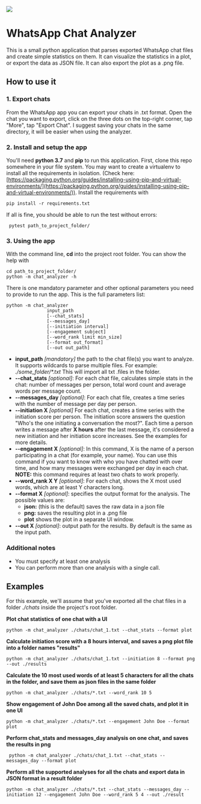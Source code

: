 ![](https://github.com/sechlol/whatsapp-chat-analyzer/workflows/Run%20Tests/badge.svg)

# WhatsApp Chat Analyzer

This is a small python application that parses exported WhatsApp chat files and create simple statistics on them. It can visualize the statistics in a plot, or export the data as JSON file. It can also export the plot as a .png file.

## How to use it
### 1. Export chats
From the WhatsApp app you can export your chats in .txt format. Open the chat you want to export, click on the three dots on the top-right corner, tap "More", tap "Export Chat". 
I suggest saving your chats in the same directory, it will be easier when using the analyzer.

### 2. Install and setup the app
You'll need **python 3.7** and **pip** to run this application. First, clone this repo somewhere in your file system. You may want to create a virtualenv to install all the requirements in isolation. (Check here: [https://packaging.python.org/guides/installing-using-pip-and-virtual-environments/](https://packaging.python.org/guides/installing-using-pip-and-virtual-environments/)). Install the requirements with

    pip install -r requirements.txt
If all is fine, you should be able to run the test without errors:

` pytest path_to_project_folder/`
 
### 3. Using the app
With the command line, **cd** into the project root folder.
You can show the help with 

    cd path_to_project_folder/
    python -m chat_analyzer -h

There is one mandatory parameter and other optional parameters you need to provide to run the app. This is the full parameters list:

    python -m chat_analyzer 
                   input_path  
                   [--chat_stats]
                   [--messages_day]
                   [--initiation interval]
                   [--engagement subject]
                   [--word_rank limit min_size] 
                   [--format out_format]
                   [--out out_path]

 - **input_path** *[mandatory]* the path to the chat file(s) you want to analyze. It supports wildcards to parse multiple files. For example: *./some_folder/\*.txt* This will import all txt .files in the folder.
 - **\-\-chat_stats** *[optional]*:  For each chat file, calculates simple stats in the chat: number of messages per person, total word count and average words per message count.
 - **\-\-messages_day** *[optional]*: For each chat file, creates a time series with the number of message per day per person.
 - **\-\-initiation X** *[optional]* For each chat, creates a time series with the initiation score per person. The initiation score answers the question "Who's the one initiating a conversation the most?". Each time a person writes a message after **X hours** after the last message, it's considered a new initiation and her initiation score increases. See the examples for more details.
 - **\-\-engagement X** *[optional]*: In this command, X is the name of a person participating in a chat (for example, your name). You can use this command if you want to know with who you have chatted with over time, and how many messages were exchanged per day in each chat. **NOTE:** this command requires at least two chats to work properly. 
 - **\-\-word_rank X Y** *[optional]*: For each chat, shows the X most used words, which are at least Y characters long.
 - **\-\-format X** *[optional]*: specifies the output format for the analysis. The possible values are:
	 - **json:** (this is the default) saves the raw data in a json file
	 - **png:** saves the resulting plot in a .png file
	 - **plot** shows the plot in a separate UI window.
 - **\-\-out X** *[optional]*: output path for the results. By default is the same as the input path.

### Additional notes

 - You must specify at least one analysis
 - You can perform more than one analysis with a single call.

## Examples
For this example, we'll assume that you've exported all the chat files in a folder *./chats* inside the project's root folder. 

**Plot chat statistics of one chat with a UI**

    python -m chat_analyzer ./chats/chat_1.txt --chat_stats --format plot

**Calculate initiation score with a 8 hours interval, and saves a png plot file into a folder names "results"**

    python -m chat_analyzer ./chats/chat_1.txt --initiation 8 --format png --out ./results

**Calculate the 10 most used words of at least 5 characters for all the chats in the folder, and save them as json files in the same folder**

    python -m chat_analyzer ./chats/*.txt --word_rank 10 5

**Show engagement of John Doe among all the saved chats, and plot it in one UI**

    python -m chat_analyzer ./chats/*.txt --engagement John Doe --format plot

**Perform chat_stats and messages_day analysis on one chat, and saves the results in png**

     python -m chat_analyzer ./chats/chat_1.txt --chat_stats --messages_day --format plot

**Perform all the supported analyses for all the chats and export data in JSON format in a result folder**

    python -m chat_analyzer ./chats/*.txt --chat_stats --messages_day --initiation 12 --engagement John Doe --word_rank 5 4 --out ./result

